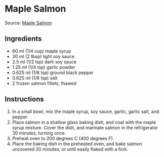 # Maple Salmon #

Source: [Maple Salmon](https://www.allrecipes.com/recipe/51283/maple-salmon/)

## Ingredients ##
* 60 ml (1/4 cup) maple syrup
* 30 ml (2 tbsp) light soy sauce
* 2.5 ml (1/2 tsp) dark soy sauce
* 1.25 ml (1/4 tsp) garlic powder
* 0.625 ml (1/8 tsp) ground black pepper
* 0.625 ml (1/8 tsp) salt
* 2 frozen salmon fillets, thawed

## Instructions ##
1. In a small bowl, mix the maple syrup, soy sauce, garlic, garlic salt, and pepper.
1. Place salmon in a shallow glass baking dish, and coat with the maple syrup mixture. Cover the dish, and marinate salmon in the refrigerator 30 minutes, turning once.
1. Preheat oven to 200 degrees C (400 degrees F).
1. Place the baking dish in the preheated oven, and bake salmon uncovered 20 minutes, or until easily flaked with a fork.

